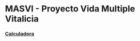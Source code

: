 # MASVI - Proyecto Vida Multiple Vitalicia
### [Calculadora](https://github.com/mdiazgtz/Matematicas_Actuariales_SV/blob/main/ProyecFinal.py)
